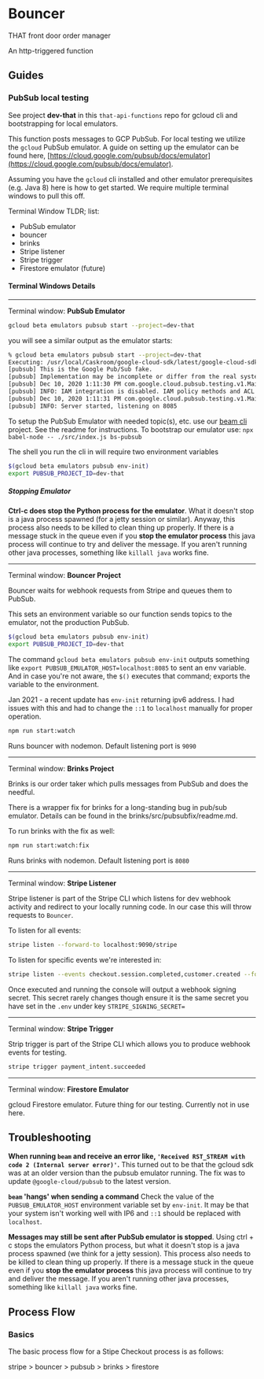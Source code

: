 # Bouncer

THAT front door order manager

An http-triggered function

## Guides

### PubSub local testing

See project **dev-that** in this `that-api-functions` repo for gcloud cli and bootstrapping for local emulators.

This function posts messages to GCP PubSub. For local testing we utilize the `gcloud` PubSub emulator. A guide on setting up the emulator can be found here, [https://cloud.google.com/pubsub/docs/emulator](https://cloud.google.com/pubsub/docs/emulator).

Assuming you have the `gcloud` cli installed and other emulator prerequisites (e.g. Java 8) here is how to get started. We require multiple terminal windows to pull this off.

Terminal Window TLDR; list:

- PubSub emulator
- bouncer
- brinks
- Stripe listener
- Stripe trigger
- Firestore emulator (future)

#### Terminal Windows Details

---

Terminal window: **PubSub Emulator**

```sh
gcloud beta emulators pubsub start --project=dev-that
```

you will see a similar output as the emulator starts:

```sh
% gcloud beta emulators pubsub start --project=dev-that
Executing: /usr/local/Caskroom/google-cloud-sdk/latest/google-cloud-sdk/platform/pubsub-emulator/bin/cloud-pubsub-emulator --host=localhost --port=8085
[pubsub] This is the Google Pub/Sub fake.
[pubsub] Implementation may be incomplete or differ from the real system.
[pubsub] Dec 10, 2020 1:11:30 PM com.google.cloud.pubsub.testing.v1.Main main
[pubsub] INFO: IAM integration is disabled. IAM policy methods and ACL checks are not supported
[pubsub] Dec 10, 2020 1:11:31 PM com.google.cloud.pubsub.testing.v1.Main main
[pubsub] INFO: Server started, listening on 8085
```

To setup the PubSub Emulator with needed topic(s), etc. use our [beam cli](https://github.com/ThatConference/beam) project. See the readme for instructions. To bootstrap our emulator use: `npx babel-node -- ./src/index.js bs-pubsub`

The shell you run the cli in will require two environment variables

```sh
$(gcloud beta emulators pubsub env-init)
export PUBSUB_PROJECT_ID=dev-that
```

##### Stopping Emulator

**Ctrl-c does stop the Python process for the emulator**. What it doesn't stop is a java process spawned (for a jetty session or similar). Anyway, this process also needs to be killed to clean thing up properly. If there is a message stuck in the queue even if you **stop the emulator process** this java process will continue to try and deliver the message. If you aren't running other java processes, something like `killall java` works fine.

---

Terminal window: **Bouncer Project**

Bouncer waits for webhook requests from Stripe and queues them to PubSub.

This sets an environment variable so our function sends topics to the emulator, not the production PubSub.

```sh
$(gcloud beta emulators pubsub env-init)
export PUBSUB_PROJECT_ID=dev-that
```

The command `gcloud beta emulators pubsub env-init` outputs something like `export PUBSUB_EMULATOR_HOST=localhost:8085` to sent an env variable. And in case you're not aware, the `$()` executes that command; exports the variable to the environment.

Jan 2021 - a recent update has `env-init` returning ipv6 address. I had issues with this and had to change the `::1` to `localhost` manually for proper operation.

```sh
npm run start:watch
```

Runs bouncer with nodemon. Default listening port is `9090`

---

Terminal window: **Brinks Project**

Brinks is our order taker which pulls messages from PubSub and does the needful.

There is a wrapper fix for brinks for a long-standing bug in pub/sub emulator. Details can be found in the brinks/src/pubsubfix/readme.md.

To run brinks with the fix as well:

```sh
npm run start:watch:fix
```

Runs brinks with nodemon. Default listening port is `8080`

---

Terminal window: **Stripe Listener**

Stripe listener is part of the Stripe CLI which listens for dev webhook activity and redirect to your locally running code. In our case this will throw requests to `Bouncer`.

To listen for all events:

```sh
stripe listen --forward-to localhost:9090/stripe
```

To listen for specific events we're interested in:

```sh
stripe listen --events checkout.session.completed,customer.created --forward-to localhost:9090/stripe
```

Once executed and running the console will output a webhook signing secret. This secret rarely changes though ensure it is the same secret you have set in the `.env` under key `STRIPE_SIGNING_SECRET=`

---

Terminal window: **Stripe Trigger**

Strip trigger is part of the Stripe CLI which allows you to produce webhook events for testing.

```sh
stripe trigger payment_intent.succeeded
```

---

Terminal window: **Firestore Emulator**

gcloud Firestore emulator. Future thing for our testing. Currently not in use here.

## Troubleshooting

**When running `beam` and receive an error like, `'Received RST_STREAM with code 2 (Internal server error)'`.** This turned out to be that the gcloud sdk was at an older version than the pubsub emulator running. The fix was to update `@google-cloud/pubsub` to the latest version.

**`beam` 'hangs' when sending a command** Check the value of the `PUBSUB_EMULATOR_HOST` environment variable set by `env-init`. It may be that your system isn't working well with IP6 and `::1` should be replaced with `localhost`.

**Messages may still be sent after PubSub emulator is stopped**. Using ctrl + c stops the emulators Python process, but what it doesn't stop is a java process spawned (we think for a jetty session). This process also needs to be killed to clean thing up properly. If there is a message stuck in the queue even if you **stop the emulator process** this java process will continue to try and deliver the message. If you aren't running other java processes, something like `killall java` works fine.

## Process Flow

### Basics

The basic process flow for a Stipe Checkout process is as follows:

stripe > bouncer > pubsub > brinks > firestore
